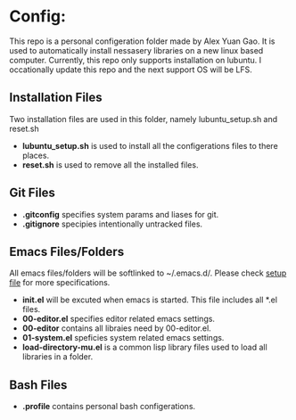 # Config: 

This repo is a personal configeration folder made by Alex Yuan Gao. It is used to automatically install nessasery libraries on a new linux based computer.
Currently, this repo only supports installation on lubuntu. I occationally update this repo and the next support OS will be LFS.

## Installation Files
Two installation files are used in this folder, namely lubuntu_setup.sh and reset.sh

- __lubuntu_setup.sh__ is used to install all the configerations files to there places.
- __reset.sh__ is used to remove all the installed files.

## Git Files

- __.gitconfig__ specifies system params and liases for git.
- __.gitignore__ specipies intentionally untracked files.

## Emacs Files/Folders
All emacs files/folders will be softlinked to ~/.emacs.d/.  Please check [setup file](lubuntu_setup.sh#L54) for more specifications.

- __init.el__ will be excuted when emacs is started. This file includes all *.el files.
- __00-editor.el__ specifies editor related emacs settings.
- __00-editor__ contains all libraies need by 00-editor.el.
- __01-system.el__ speficies system related emacs settings.
- __load-directory-mu.el__ is a common lisp library files used to load all libraries in a folder.

## Bash Files

- __.profile__ contains personal bash configerations.
